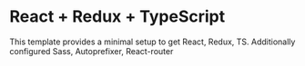 # React + Redux + TypeScript

This template provides a minimal setup to get React, Redux, TS.
Additionally configured Sass, Autoprefixer, React-router
